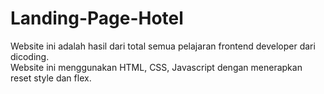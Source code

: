 # Landing-Page-Hotel

Website ini adalah hasil dari total semua pelajaran frontend developer dari dicoding.<br>
Website ini menggunakan HTML, CSS, Javascript dengan menerapkan reset style dan flex.
